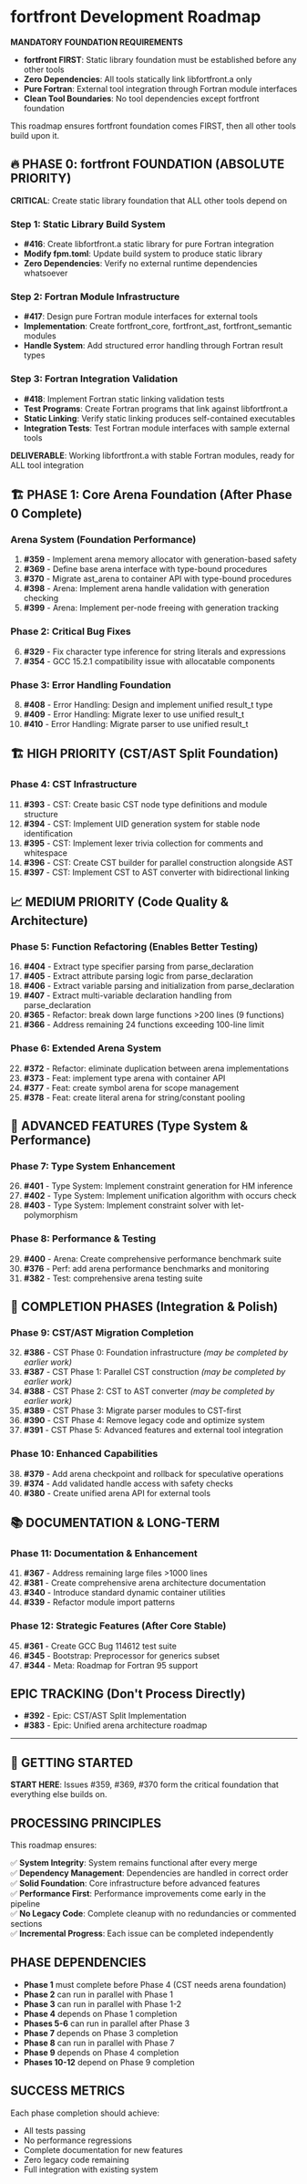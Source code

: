 # fortfront Development Roadmap

**MANDATORY FOUNDATION REQUIREMENTS**
- **fortfront FIRST**: Static library foundation must be established before any other tools
- **Zero Dependencies**: All tools statically link libfortfront.a only  
- **Pure Fortran**: External tool integration through Fortran module interfaces
- **Clean Tool Boundaries**: No tool dependencies except fortfront foundation

This roadmap ensures fortfront foundation comes FIRST, then all other tools build upon it.

## 🔥 **PHASE 0: fortfront FOUNDATION** (ABSOLUTE PRIORITY)

**CRITICAL**: Create static library foundation that ALL other tools depend on

### Step 1: Static Library Build System
- **#416**: Create libfortfront.a static library for pure Fortran integration
- **Modify fpm.toml**: Update build system to produce static library
- **Zero Dependencies**: Verify no external runtime dependencies whatsoever

### Step 2: Fortran Module Infrastructure  
- **#417**: Design pure Fortran module interfaces for external tools
- **Implementation**: Create fortfront_core, fortfront_ast, fortfront_semantic modules
- **Handle System**: Add structured error handling through Fortran result types

### Step 3: Fortran Integration Validation
- **#418**: Implement Fortran static linking validation tests
- **Test Programs**: Create Fortran programs that link against libfortfront.a
- **Static Linking**: Verify static linking produces self-contained executables
- **Integration Tests**: Test Fortran module interfaces with sample external tools

**DELIVERABLE**: Working libfortfront.a with stable Fortran modules, ready for ALL tool integration

## 🏗️ **PHASE 1: Core Arena Foundation** (After Phase 0 Complete)

### Arena System (Foundation Performance)
1. **#359** - Implement arena memory allocator with generation-based safety
2. **#369** - Define base arena interface with type-bound procedures  
3. **#370** - Migrate ast_arena to container API with type-bound procedures
4. **#398** - Arena: Implement arena handle validation with generation checking
5. **#399** - Arena: Implement per-node freeing with generation tracking

### Phase 2: Critical Bug Fixes
6. **#329** - Fix character type inference for string literals and expressions
7. **#354** - GCC 15.2.1 compatibility issue with allocatable components

### Phase 3: Error Handling Foundation  
8. **#408** - Error Handling: Design and implement unified result_t type
9. **#409** - Error Handling: Migrate lexer to use unified result_t
10. **#410** - Error Handling: Migrate parser to use unified result_t

## 🏗️ **HIGH PRIORITY** (CST/AST Split Foundation)

### Phase 4: CST Infrastructure
11. **#393** - CST: Create basic CST node type definitions and module structure
12. **#394** - CST: Implement UID generation system for stable node identification  
13. **#395** - CST: Implement lexer trivia collection for comments and whitespace
14. **#396** - CST: Create CST builder for parallel construction alongside AST
15. **#397** - CST: Implement CST to AST converter with bidirectional linking

## 📈 **MEDIUM PRIORITY** (Code Quality & Architecture)

### Phase 5: Function Refactoring (Enables Better Testing)
16. **#404** - Extract type specifier parsing from parse_declaration
17. **#405** - Extract attribute parsing logic from parse_declaration  
18. **#406** - Extract variable parsing and initialization from parse_declaration
19. **#407** - Extract multi-variable declaration handling from parse_declaration
20. **#365** - Refactor: break down large functions >200 lines (9 functions)
21. **#366** - Address remaining 24 functions exceeding 100-line limit

### Phase 6: Extended Arena System
22. **#372** - Refactor: eliminate duplication between arena implementations
23. **#373** - Feat: implement type arena with container API
24. **#377** - Feat: create symbol arena for scope management
25. **#378** - Feat: create literal arena for string/constant pooling

## 🚀 **ADVANCED FEATURES** (Type System & Performance)

### Phase 7: Type System Enhancement
26. **#401** - Type System: Implement constraint generation for HM inference
27. **#402** - Type System: Implement unification algorithm with occurs check
28. **#403** - Type System: Implement constraint solver with let-polymorphism

### Phase 8: Performance & Testing
29. **#400** - Arena: Create comprehensive performance benchmark suite
30. **#376** - Perf: add arena performance benchmarks and monitoring
31. **#382** - Test: comprehensive arena testing suite

## 🔄 **COMPLETION PHASES** (Integration & Polish)

### Phase 9: CST/AST Migration Completion
32. **#386** - CST Phase 0: Foundation infrastructure *(may be completed by earlier work)*
33. **#387** - CST Phase 1: Parallel CST construction *(may be completed by earlier work)*
34. **#388** - CST Phase 2: CST to AST converter *(may be completed by earlier work)*
35. **#389** - CST Phase 3: Migrate parser modules to CST-first
36. **#390** - CST Phase 4: Remove legacy code and optimize system
37. **#391** - CST Phase 5: Advanced features and external tool integration

### Phase 10: Enhanced Capabilities
38. **#379** - Add arena checkpoint and rollback for speculative operations
39. **#374** - Add validated handle access with safety checks
40. **#380** - Create unified arena API for external tools

## 📚 **DOCUMENTATION & LONG-TERM**

### Phase 11: Documentation & Enhancement
41. **#367** - Address remaining large files >1000 lines
42. **#381** - Create comprehensive arena architecture documentation
43. **#340** - Introduce standard dynamic container utilities
44. **#339** - Refactor module import patterns

### Phase 12: Strategic Features (After Core Stable)
45. **#361** - Create GCC Bug 114612 test suite
46. **#345** - Bootstrap: Preprocessor for generics subset  
47. **#344** - Meta: Roadmap for Fortran 95 support

## **EPIC TRACKING** (Don't Process Directly)
- **#392** - Epic: CST/AST Split Implementation  
- **#383** - Epic: Unified arena architecture roadmap

---

## 🎯 **GETTING STARTED**

**START HERE**: Issues #359, #369, #370 form the critical foundation that everything else builds on.

## **PROCESSING PRINCIPLES**

This roadmap ensures:

✅ **System Integrity**: System remains functional after every merge  
✅ **Dependency Management**: Dependencies are handled in correct order  
✅ **Solid Foundation**: Core infrastructure before advanced features  
✅ **Performance First**: Performance improvements come early in the pipeline  
✅ **No Legacy Code**: Complete cleanup with no redundancies or commented sections  
✅ **Incremental Progress**: Each issue can be completed independently  

## **PHASE DEPENDENCIES**

- **Phase 1** must complete before Phase 4 (CST needs arena foundation)
- **Phase 2** can run in parallel with Phase 1
- **Phase 3** can run in parallel with Phase 1-2  
- **Phase 4** depends on Phase 1 completion
- **Phases 5-6** can run in parallel after Phase 3
- **Phase 7** depends on Phase 3 completion
- **Phase 8** can run in parallel with Phase 7
- **Phase 9** depends on Phase 4 completion
- **Phases 10-12** depend on Phase 9 completion

## **SUCCESS METRICS**

Each phase completion should achieve:
- All tests passing
- No performance regressions
- Complete documentation for new features
- Zero legacy code remaining
- Full integration with existing system